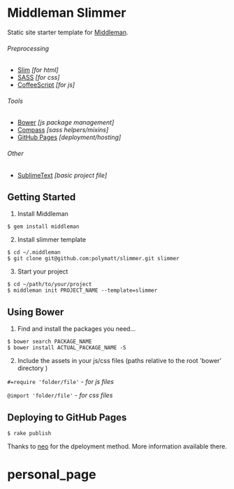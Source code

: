 Middleman Slimmer
===
Static site starter template for [Middleman](http://middlemanapp.com).

###### Preprocessing
- [Slim](http://slim-lang.com) *[for html]*
- [SASS](http://sass-lang.com) *[for css]*
- [CoffeeScript](http://coffeescript.org) *[for js]*

###### Tools
- [Bower](http://bower.io) *[js package management]*
- [Compass](http://compass-style.org) *[sass helpers/mixins]*
- [GitHub Pages](http://pages.github.com) *[deployment/hosting]*

###### Other
- [SublimeText](http://www.sublimetext.com) *[basic project file]*


## Getting Started

1. Install Middleman

  ```
  $ gem install middleman
  ```

2. Install slimmer template

  ```
  $ cd ~/.middleman
  $ git clone git@github.com:polymatt/slimmer.git slimmer
  ```

3. Start your project

  ```
  $ cd ~/path/to/your/project
  $ middleman init PROJECT_NAME --template=slimmer
  ```

## Using Bower

1. Find and install the packages you need...

  ```
  $ bower search PACKAGE_NAME
  $ bower install ACTUAL_PACKAGE_NAME -S
  ```

2. Include the assets in your js/css files (paths relative to the root 'bower' directory )

  `#=require 'folder/file'` - *for js files*
  
  `@import 'folder/file'` - *for css files*

## Deploying to GitHub Pages

`$ rake publish`

Thanks to [neo](https://github.com/neo/middleman-gh-pages) for the dpeloyment method. More information available there.
# personal_page
